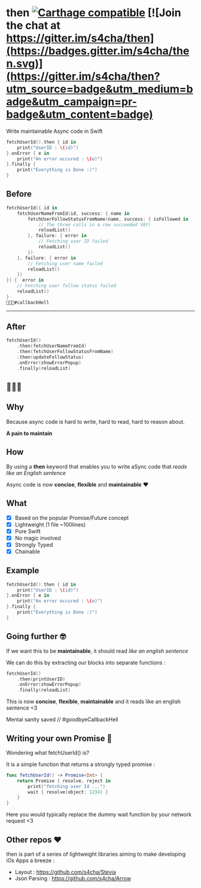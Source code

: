 # then [![Carthage compatible](https://img.shields.io/badge/Carthage-compatible-4BC51D.svg?style=flat)](https://github.com/Carthage/Carthage) [![Join the chat at https://gitter.im/s4cha/then](https://badges.gitter.im/s4cha/then.svg)](https://gitter.im/s4cha/then?utm_source=badge&utm_medium=badge&utm_campaign=pr-badge&utm_content=badge)

Write maintainable Async code in Swift



```swift
fetchUserId().then { id in
    print("UserID : \(id)")
}.onError { e in
    print("An error occured : \(e)")
}.finally {
    print("Everything is Done :)")
}
```




## Before
```swift
fetchUserId({ id in
    fetchUserNameFromId(id, success: { name in
        fetchUserFollowStatusFromName(name, success: { isFollowed in
            // The three calls in a row succeeded YAY!
            reloadList()
        }, failure: { error in
            // Fetching user ID failed
            reloadList()
        })
    }, failure: { error in
        // Fetching user name failed
        reloadList()
    })
}) {  error in
    // Fetching user follow status failed
    reloadList()
}
🙉🙈🙊#callbackHell
```

----

## After

```swift
fetchUserId()
    .then(fetchUserNameFromId)
    .then(fetchUserFollowStatusFromName)
    .then(updateFollowStatus)
    .onError(showErrorPopup)
    .finally(reloadList)
```
## 🎉🎉🎉

## Why
Because async code is hard to write, hard to read, hard to reason about.

**A pain to maintain**

## How
By using a **then** keyword that enables you to write aSync code that *reads like an English sentence*

Async code is now **concise**, **flexible** and **maintainable** ❤️


## What
- [x] Based on the popular Promise/Future concept
- [x] Lightweight (1 file ~100lines)
- [x] Pure Swift
- [x] No magic involved
- [x] Strongly Typed
- [x] Chainable

## Example
```swift
fetchUserId().then { id in
    print("UserID : \(id)")
}.onError { e in
    print("An error occured : \(e)")
}.finally {
    print("Everything is Done :)")
}
```

## Going further 🤓

If we want this to be **maintainable**, it should read *like an english sentence*

We can do this by extracting our blocks into separate functions :

```swift
fetchUserId()
    .then(printUserID)
    .onError(showErrorPopup)
    .finally(reloadList)
```

This is now **concise**, **flexible**, **maintainable** and it reads like an english sentence <3

Mental sanity saved
// #goodbyeCallbackHell


## Writing your own Promise 💪
Wondering what fetchUserId() is?

It is a simple function that returns a strongly typed promise :

```swift
func fetchUserId() -> Promise<Int> {
    return Promise { resolve, reject in
        print("fetching user Id ...")
        wait { resolve(object: 1234) }
    }
}
```
Here you would typically replace the dummy wait function by your network request <3


## Other repos ❤️
then is part of a series of lightweight libraries aiming to make developing iOs Apps a breeze :
- Layout : https://github.com/s4cha/Stevia
- Json Parsing : https://github.com/s4cha/Arrow
